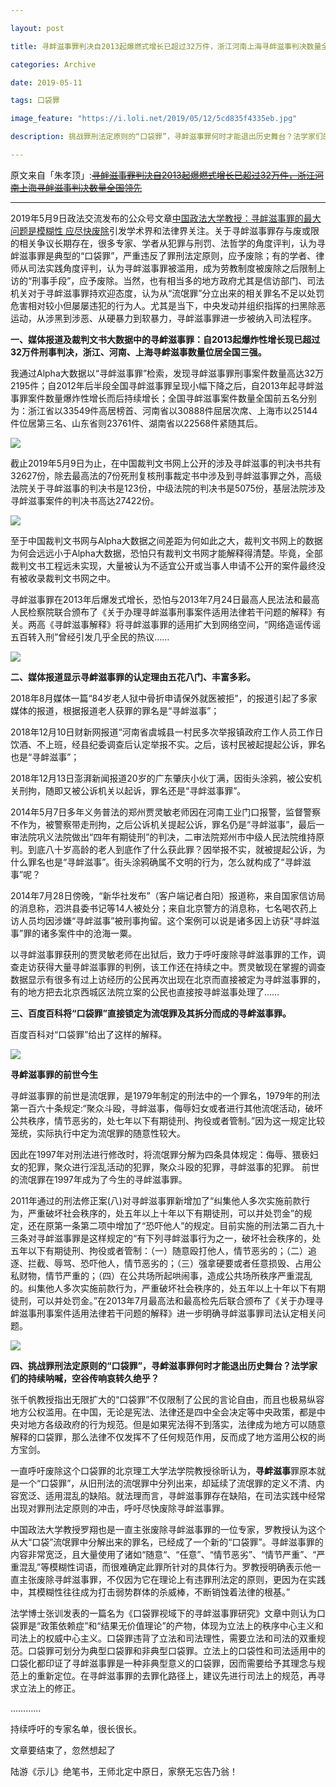```yaml
---

layout: post

title: 寻衅滋事罪判决自2013起爆燃式增长已超过32万件，浙江河南上海寻衅滋事判决数量全国领先

categories: Archive

date: 2019-05-11

tags: 口袋罪

image_feature: "https://i.loli.net/2019/05/12/5cd835f4335eb.jpg"

description: 挑战罪刑法定原则的“口袋罪”，寻衅滋事罪何时才能退出历史舞台？法学家们的持续呐喊，空谷传响哀转久绝乎？

---
```


原文来自「朱孝顶」:~~[寻衅滋事罪判决自2013起爆燃式增长已超过32万件，浙江河南上海寻衅滋事判决数量全国领先](https://mp.weixin.qq.com/s/dsXame6NfNuEyDD2-w3jjw)~~

---

2019年5月9日政法交流发布的公众号文章[中国政法大学教授：寻衅滋事罪的最大问题是模糊性 应尽快废除](https://mp.weixin.qq.com/s?__biz=Mzg4NTE2MjUwMw==&mid=2247483744&idx=1&sn=efd840086edb375c27d66fd3d089b488&chksm=cfac5608f8dbdf1ebae7945f9b3a9b902b063a099c6890452b741b901f1516f66dc35814727d&scene=21%23wechat_redirect)引发学术界和法律界关注。关于寻衅滋事罪存与废或限的相关争议长期存在，很多专家、学者从犯罪与刑罚、法哲学的角度评判，认为寻衅滋事罪是典型的“口袋罪”，严重违反了罪刑法定原则，应予废除；有的学者、律师从司法实践角度评判，认为寻衅滋事罪被滥用，成为劳教制度被废除之后限制上访的“刑事手段”，应予废除。当然，也有相当多的地方政府尤其是信访部门、司法机关对于寻衅滋事罪持欢迎态度，认为从“流氓罪”分立出来的相关罪名不足以处罚危害相对较小但屡屡违犯的行为人。尤其是当下，中央发动并组织指挥的扫黑除恶运动，从涉黑到涉恶、从硬暴力到软暴力，寻衅滋事罪进一步被纳入司法程序。

**一、媒体报道及裁判文书大数据中的寻衅滋事罪：自2013起爆炸性增长现已超过32万件刑事判决，浙江、河南、上海寻衅滋事数量位居全国三强。**

我通过Alpha大数据以“寻衅滋事罪”检索，发现寻衅滋事罪刑事案件数量高达32万2195件；自2012年后半段全国寻衅滋事罪呈现小幅下降之后，自2013年起寻衅滋事罪案件数量爆炸性增长而后持续增长；全国寻衅滋事案件数量全国前五名分别为：浙江省以33549件高居榜首、河南省以30888件屈居次席、上海市以25144件位居第三名、山东省则23761件、湖南省以22568件紧随其后。

![](https://i.loli.net/2019/05/12/5cd835f4335eb.jpg)

截止2019年5月9日为止，在中国裁判文书网上公开的涉及寻衅滋事的判决书共有32627份，除去最高法的7份死刑复核刑事裁定书中涉及到寻衅滋事罪之外，高级法院关于寻衅滋事的判决书是123份，中级法院的判决书是5075份，基层法院涉及寻衅滋事案件的判决书高达27422份。

![](https://i.loli.net/2019/05/12/5cd835fb77ea5.jpg)

至于中国裁判文书网与Alpha大数据之间差距为何如此之大，裁判文书网上的数据为何会远远小于Alpha大数据，恐怕只有裁判文书网才能解释得清楚。毕竟，全部裁判文书工程远未实现，大量被认为不适宜公开或当事人申请不公开的案件最终没有被收录裁判文书网之中。

寻衅滋事罪在2013年后爆发式增长，恐怕与2013年7月24日最高人民法法和最高人民检察院联合颁布了《关于办理寻衅滋事刑事案件适用法律若干问题的解释》有关。两高《寻衅滋事解释》将寻衅滋事罪的适用扩大到网络空间，“网络造谣传谣五百转入刑”曾经引发几乎全民的热议……

![](https://i.loli.net/2019/05/12/5cd8360a07b70.jpg)

**二、媒体报道显示寻衅滋事罪的认定理由五花八门、丰富多彩。**

2018年8月媒体一篇“84岁老人狱中骨折申请保外就医被拒”，的报道引起了多家媒体的报道，根据报道老人获罪的罪名是“寻衅滋事”；

2018年12月10日财新网报道“河南省虞城县一村民多次举报镇政府工作人员工作日饮酒、不上班，经县纪委调查后认定举报不实。之后，该村民被起提起公诉，罪名也是“寻衅滋事”；

2018年12月13日澎湃新闻报道20岁的广东肇庆小伙丁满，因街头涂鸦，被公安机关刑拘，随即又被公诉机关以起诉，罪名还是“寻衅滋事罪”。

2014年5月7日多年义务普法的郑州贾灵敏老师因在河南工业门口报警，监督警察不作为，被警察带走刑拘，之后公诉机关提起公诉，罪名仍是“寻衅滋事”，最后一审法院巩义法院做出“四年有期徒刑”的判决，二审法院郑州市中级人民法院维持原判。到底八十岁高龄的老人到底作了什么获此罪？因举报不实，就被提起公诉，为什么罪名也是“寻衅滋事”。街头涂鸦确属不文明的行为，怎么就构成了“寻衅滋事”呢？

2014年7月28日傍晚，“新华社发布”（客户端记者白阳）报道称，来自国家信访局的消息称，泗洪县委书记等14人被处分；来自北京警方的消息称，七名喝农药上访人员均因涉嫌“寻衅滋事”被刑事拘留。这个案例可以说是诸多因上访获“寻衅滋事”罪的诸多案件中的沧海一粟。

以寻衅滋事罪获刑的贾灵敏老师在出狱后，致力于呼吁废除寻衅滋事罪的工作，调查走访获得大量寻衅滋事罪的判例，该工作还在持续之中。贾灵敏现在掌握的调查数据显示有很多有过上访经历的公民再次出现在北京而直接被定为寻衅滋事罪的，有的地方把去北京西城区法院立案的公民也直接按寻衅滋事处理了……

**三、百度百科将“口袋罪”直接锁定为流氓罪及其拆分而成的寻衅滋事罪。**

百度百科对“口袋罪”给出了这样的解释。

![](https://i.loli.net/2019/05/12/5cd8361f8cf74.jpg)

**寻衅滋事罪的前世今生**

寻衅滋事罪的前世是流氓罪，是1979年制定的刑法中的一个罪名，1979年的刑法第一百六十条规定:“聚众斗殴，寻衅滋事，侮辱妇女或者进行其他流氓活动，破坏公共秩序，情节恶劣的，处七年以下有期徒刑、拘役或者管制。”因为这一规定比较笼统，实际执行中定为流氓罪的随意性较大。

因此在1997年对刑法进行修改时，将流氓罪分解为四条具体规定：侮辱、猥亵妇女的犯罪，聚众进行淫乱活动的犯罪，聚众斗殴的犯罪，寻衅滋事的犯罪。 前世的流氓罪在1997年成为了今生的寻衅滋事罪。

2011年通过的刑法修正案(八)对寻衅滋事罪新增加了“纠集他人多次实施前款行为，严重破坏社会秩序的，处五年以上十年以下有期徒刑，可以并处罚金”的规定，还在原第一条第二项中增加了“恐吓他人”的规定。目前实施的刑法第二百九十三条对寻衅滋事罪是这样规定的“有下列寻衅滋事行为之一，破坏社会秩序的，处五年以下有期徒刑、拘役或者管制：（一）随意殴打他人，情节恶劣的；（二）追逐、拦截、辱骂、恐吓他人，情节恶劣的；（三）强拿硬要或者任意损毁、占用公私财物，情节严重的；（四）在公共场所起哄闹事，造成公共场所秩序严重混乱的。纠集他人多次实施前款行为，严重破坏社会秩序的，处五年以上十年以下有期徒刑，可以并处罚金。”在2013年7月最高法和最高检先后联合颁布了《关于办理寻衅滋事刑事案件适用法律若干问题的解释》进一步明确寻衅滋事罪司法认定相关问题。

![](https://i.loli.net/2019/05/12/5cd8362f26e1d.jpg)

**四、挑战罪刑法定原则的“口袋罪”，寻衅滋事罪何时才能退出历史舞台？法学家们的持续呐喊，空谷传响哀转久绝乎？**

张千帆教授指出无限扩大的“口袋罪”不仅限制了公民的言论自由，而且也极易纵容地方公权滥用。在中国，无论是宪法、法律还是四中全会决定等中央政策，都是中央对地方各级政府的行为规范。但是如果宪法得不到落实，法律成为地方可以随意解释的口袋罪，那么法律不仅发挥不了任何规范作用，反而成了地方滥用公权的尚方宝剑。

一直呼吁废除这个口袋罪的北京理工大学法学院教授徐昕认为，**寻衅滋事**罪原本就是一个“口袋罪”，从旧刑法的流氓罪中分列出来，却延续了流氓罪的定义不清、内容宽泛、适用混乱的缺陷。就法理而言，寻衅滋事罪存在缺陷，在司法实践中经常出现对罪刑法定原则的冲击，呼吁尽快废除寻衅滋事罪。

中国政法大学教授罗翔也是一直主张废除寻衅滋事罪的一位专家，罗教授认为这个从大“口袋”流氓罪中分解出来的罪名，已经成了一个新的“口袋罪”。寻衅滋事罪的内容非常宽泛，且大量使用了诸如“随意“、“任意”、“情节恶劣”、“情节严重”、“严重混乱”等模糊性词语，而很难确定此罪所针对的具体行为。罗教授明确表示他一直主张废除寻衅滋事罪，不仅因为它在理论上有违罪刑法定的原则，更因为在实践中，其模糊性往往成为打击弱势群体的杀威棒，不断销蚀着法律的根基。”

法学博士张训发表的一篇名为《口袋罪视域下的寻衅滋事罪研究》文章中则认为口袋罪是“政策依赖症”和“结果无价值理论”的产物，体现为立法上的秩序中心主义和司法上的权威中心主义。口袋罪违背了立法和司法理性，需要立法和司法的双重规范。口袋罪可划分为典型口袋罪和非典型口袋罪。立法上的口袋性和司法适用中的口袋化都印证了寻衅滋事罪是一种非典型意义的口袋罪，因而需要给予其理念与规范上的重新定位。在寻衅滋事罪的去罪化路径上，建议先进行司法上的规范，再寻求立法上的修正。

…………

持续呼吁的专家名单，很长很长。

文章要结束了，忽然想起了

陆游《示儿》绝笔书，王师北定中原日，家祭无忘告乃翁！
